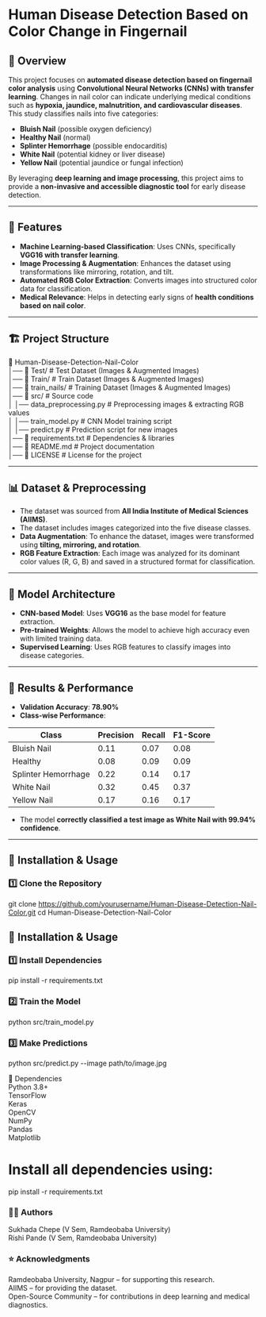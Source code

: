 # Human Disease Detection Based on Color Change in Fingernail

## 📌 Overview

This project focuses on **automated disease detection based on fingernail color analysis** using **Convolutional Neural Networks (CNNs) with transfer learning**. Changes in nail color can indicate underlying medical conditions such as **hypoxia, jaundice, malnutrition, and cardiovascular diseases**. This study classifies nails into five categories:

- **Bluish Nail** (possible oxygen deficiency)
- **Healthy Nail** (normal)
- **Splinter Hemorrhage** (possible endocarditis)
- **White Nail** (potential kidney or liver disease)
- **Yellow Nail** (potential jaundice or fungal infection)

By leveraging **deep learning and image processing**, this project aims to provide a **non-invasive and accessible diagnostic tool** for early disease detection.

---

## 🚀 Features

- **Machine Learning-based Classification**: Uses CNNs, specifically **VGG16 with transfer learning**.
- **Image Processing & Augmentation**: Enhances the dataset using transformations like mirroring, rotation, and tilt.
- **Automated RGB Color Extraction**: Converts images into structured color data for classification.
- **Medical Relevance**: Helps in detecting early signs of **health conditions based on nail color**.

---

## 🏗 Project Structure

📂 Human-Disease-Detection-Nail-Color                                                                                                                                          
│── 📁 Test/                # Test Dataset (Images & Augmented Images)                                                
│── 📁 Train/              # Train Dataset (Images & Augmented Images)                                                                                            
│── 📁 train_nails/           # Training Dataset (Images & Augmented Images)                                                                            
│── 📁 src/                 # Source code                                                                                                                              
│    │── data_preprocessing.py   # Preprocessing images & extracting RGB values                                                                                      
│    │── train_model.py          # CNN Model training script                                                                                                      
│    │── predict.py              # Prediction script for new images                                                                                                          
│── 📄 requirements.txt     # Dependencies & libraries                                                                                                            
│── 📄 README.md            # Project documentation                                                                                                                  
│── 📄 LICENSE              # License for the project                                                                                                      


---

## 📊 Dataset & Preprocessing

- The dataset was sourced from **All India Institute of Medical Sciences (AIIMS)**.
- The dataset includes images categorized into the five disease classes.
- **Data Augmentation**: To enhance the dataset, images were transformed using **tilting, mirroring, and rotation**.
- **RGB Feature Extraction**: Each image was analyzed for its dominant color values (R, G, B) and saved in a structured format for classification.

---

## 🧠 Model Architecture

- **CNN-based Model**: Uses **VGG16** as the base model for feature extraction.
- **Pre-trained Weights**: Allows the model to achieve high accuracy even with limited training data.
- **Supervised Learning**: Uses RGB features to classify images into disease categories.

---

## 🔬 Results & Performance

- **Validation Accuracy**: **78.90%**
- **Class-wise Performance**:

| Class                  | Precision | Recall | F1-Score |
|------------------------|-----------|--------|----------|
| Bluish Nail           | 0.11      | 0.07   | 0.08     |
| Healthy               | 0.08      | 0.09   | 0.09     |
| Splinter Hemorrhage   | 0.22      | 0.14   | 0.17     |
| White Nail            | 0.32      | 0.45   | 0.37     |
| Yellow Nail           | 0.17      | 0.16   | 0.17     |

- The model **correctly classified a test image as White Nail with 99.94% confidence**.

---

## 🔧 Installation & Usage

### 1️⃣ Clone the Repository

git clone https://github.com/yourusername/Human-Disease-Detection-Nail-Color.git
cd Human-Disease-Detection-Nail-Color

## 🔧 Installation & Usage

### 1️⃣ Install Dependencies

pip install -r requirements.txt


### 2️⃣ Train the Model
python src/train_model.py

### 3️⃣ Make Predictions
python src/predict.py --image path/to/image.jpg

📌 Dependencies                                                                                                                                                
Python 3.8+                                                                                                        
TensorFlow                                                                                                                                              
Keras                                                                                                                                              
OpenCV                                                                                                                                              
NumPy                                                                                                                                              
Pandas                                                                                                                                              
Matplotlib                                                                                                                                              

# Install all dependencies using:                                                                                                                                              
pip install -r requirements.txt                                                                                                                                              

### 👨‍💻 Authors                                                                                                                                              
Sukhada Chepe (V Sem, Ramdeobaba University)                                                                                                                                              
Rishi Pande (V Sem, Ramdeobaba University)                                                                                                                                              

### ⭐ Acknowledgments                                                                                                                                              
Ramdeobaba University, Nagpur – for supporting this research.                                                                                                                                              
AIIMS – for providing the dataset.                                                                                                                                              
Open-Source Community – for contributions in deep learning and medical diagnostics.                                                                                                                                              

